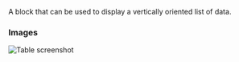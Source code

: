 A block that can be used to display a vertically oriented list of data.

### Images

![Table screenshot](https://gitlab.com/appsemble/appsemble/-/raw/0.20.22/config/assets/list.png)
